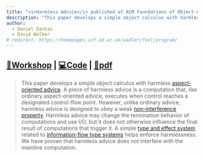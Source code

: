 ```yaml
---
title: "<i>Harmless Advice</i> published at ACM Foundations of Object-oriented Languages"
description: "This paper develops a simple object calculus with harmless aspect-oriented advice. Harmless advice may change the termination behavior of computations and use I/O, but it does not otherwise influence the final result of computations that trigger it."
author:
  - Daniel Dantas
  - David Walker
# redirect: https://homepages.inf.ed.ac.uk/wadler/fool/program/
---
```


## [🔗Workshop](https://homepages.inf.ed.ac.uk/wadler/fool/program/) | [💻Code](https://github.com/dantasfiles/Harmless-Advice) | [📄pdf](https://homepages.inf.ed.ac.uk/wadler/fool/program/final/6/6_Paper.pdf)

> This paper develops a simple object calculus with harmless [aspect-oriented advice](https://en.wikipedia.org/wiki/Aspect-oriented_programming). A piece of harmless advice is a computation that, like ordinary aspect-oriented advice, executes when control reaches a designated control-flow point. However, unlike ordinary advice, harmless advice is designed to obey a weak [non-interference property](https://en.wikipedia.org/wiki/Non-interference_(security)). Harmless advice may change the termination behavior of computations and use I/O, but it does not otherwise influence the final result of computations that trigger it. A simple [type and effect system](https://en.wikipedia.org/wiki/Effect_system) related to [information-flow type systems](https://en.wikipedia.org/wiki/Information_flow_(information_theory)#Security_type_system) helps enforce harmlessness. We have proven that harmless advice does not interfere with the mainline computation.

